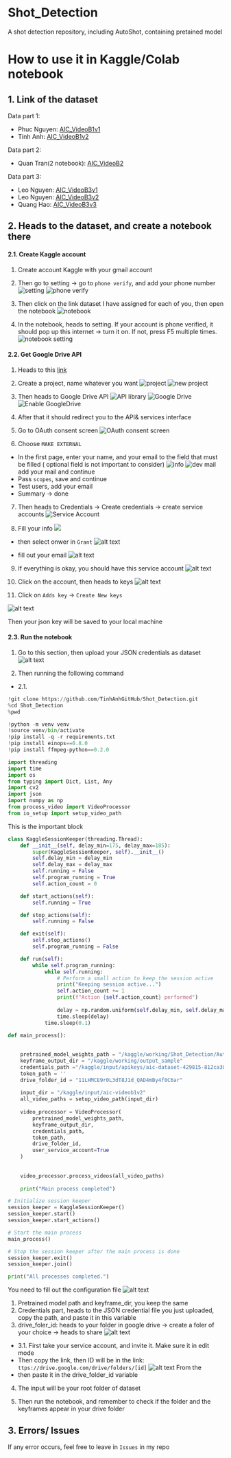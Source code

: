 # Shot_Detection
A shot detection repository, including AutoShot, containing pretained model

# How to use it in Kaggle/Colab notebook
## 1. Link of the dataset
Data part 1:
   - Phuc Nguyen: [AIC_VideoB1v1](https://www.kaggle.com/datasets/superheroinmordenday/c00-vidieo)
   - Tinh Anh: [AIC_VideoB1v2](https://www.kaggle.com/datasets/khitrnhxun/aic-videob1v2)

Data part 2:
   - Quan Tran(2 notebook): [AIC_VideoB2](https://www.kaggle.com/datasets/superheroinmordenday/aic-vidieob1v2)

Data part 3:
   - Leo Nguyen: [AIC_VideoB3v1](https://www.kaggle.com/datasets/khitrnhxun/aic-videob3-0)
   - Leo Nguyen: [AIC_VideoB3v2](https://www.kaggle.com/datasets/superheroinmordenday/aic-b2-v3)
   - Quang Hao: [AIC_VideoB3v3](https://www.kaggle.com/datasets/nguynlngnamanh/aic-videob3-2)


## 2. Heads to the dataset, and create a notebook there
#### 2.1. Create Kaggle account
1. Create account Kaggle with your gmail account
2. Then go to setting -> go to `phone verify`, and add your phone number
![setting](/img/image.png)
![phone verify](/img/image-1.png)

3. Then click on the link dataset I have assigned for each of you, then open the notebook
![notebook](/img/image-2.png)

4. In the notebook, heads to setting. If your account is phone verified, it should pop up this internet -> turn it on. If not, press F5 multiple times.
![notebook setting](/img/image-3.png)

#### 2.2. Get Google Drive API
1. Heads to this [link](https://console.cloud.google.com/)
2. Create a project, name whatever you want
![project](/img/image-4.png)
![new project](/img/image-5.png)
3. Then heads to Google Drive API
![API library](/img/image-6.png)
![Google Drive](/img/image-7.png)
![Enable GoogleDrive](/img/image-8.png)

4. After that it should redirect you to the API& services interface

5. Go to OAuth consent screen
![OAuth consent screen](/img/image-9.png)

6. Choose `MAKE EXTERNAL`
- In the first page, enter your name, and your email to the field that must be filled ( optional field is not important to consider)
![info](/img/image-10.png)
![dev mail](/img/image-11.png)
add your mail and continue
- Pass `scopes`, save and continue
- Test users, add your email
- Summary -> done

7. Then heads to Credentials -> Create credentials -> create service accounts
![Service Account](/img/image-12.png)

8. Fill your info
![](/img/image-13.png)
- then select onwer in `Grant`
![alt text](/img/image-14.png)
 
- fill out your email 
![alt text](/img/image-15.png)

9. If everything is okay, you should have this service account
![alt text](/img/image-16.png)

10. Click on the account, then heads to keys
![alt text](/img/image-17.png)

11. Click on `Adds key` -> `Create New keys`

![alt text](/img/image-18.png)

Then your json key will be saved to your local machine

#### 2.3. Run the notebook

1. Go to this section, then upload your JSON credentials as dataset
![alt text](/img/image-19.png)

2. Then running the following command
- 2.1. 
```python
!git clone https://github.com/TinhAnhGitHub/Shot_Detection.git
%cd Shot_Detection
%pwd
```
```python
!python -m venv venv
!source venv/bin/activate
!pip install -q -r requirements.txt
!pip install einops==0.8.0
!pip install ffmpeg-python==0.2.0
```

```python
import threading
import time
import os
from typing import Dict, List, Any
import cv2
import json
import numpy as np
from process_video import VideoProcessor
from io_setup import setup_video_path
```

This is the important block
```python
class KaggleSessionKeeper(threading.Thread):
    def __init__(self, delay_min=175, delay_max=185):
        super(KaggleSessionKeeper, self).__init__()
        self.delay_min = delay_min
        self.delay_max = delay_max
        self.running = False
        self.program_running = True
        self.action_count = 0

    def start_actions(self):
        self.running = True

    def stop_actions(self):
        self.running = False

    def exit(self):
        self.stop_actions()
        self.program_running = False

    def run(self):
        while self.program_running:
            while self.running:
                # Perform a small action to keep the session active
                print("Keeping session active...")
                self.action_count += 1
                print(f"Action {self.action_count} performed")
                
                delay = np.random.uniform(self.delay_min, self.delay_max)
                time.sleep(delay)
            time.sleep(0.1)

def main_process():
    
    
    pretrained_model_weights_path = "/kaggle/working/Shot_Detection/AutoShot/model_weight/ckpt_0_200_0.pth"
    keyframe_output_dir = "/kaggle/working/output_sample"
    credentials_path ="/kaggle/input/apikeys/aic-dataset-429815-812ca38e92db.json"
    token_path = ''
    drive_folder_id = "11LHMCE9r0L3dT8J1d_QAD4mBy4f0C6ar"
    
    input_dir = "/kaggle/input/aic-videob1v2"
    all_video_paths = setup_video_path(input_dir)
    
    video_processor = VideoProcessor(
        pretrained_model_weights_path,
        keyframe_output_dir,
        credentials_path,
        token_path,
        drive_folder_id,
        user_service_account=True
    )
    
    
    video_processor.process_videos(all_video_paths)
    
    print("Main process completed")

# Initialize session keeper
session_keeper = KaggleSessionKeeper()
session_keeper.start()
session_keeper.start_actions()

# Start the main process
main_process()

# Stop the session keeper after the main process is done
session_keeper.exit()
session_keeper.join()

print("All processes completed.")
```

You need to fill out the configuration file
![alt text](/img/image-20.png)
1. Pretrained model path and keyframe_dir, you keep the same
2. Credentials part, heads to the JSON credential file you just uploaded, copy the path, and paste it in this variable
3. drive_foler_id: heads to your folder in google drive -> create a foler of your choice -> heads to share 
![alt text](/img/image-21.png)
- 3.1. First take your service account, and invite it. Make sure it in edit mode
- Then copy the link, then ID will be in the link:
`ttps://drive.google.com/drive/folders/[id]`
![alt text](/img/image-22.png)
From the 
- then paste it in the drive_folder_id variable

4. The input will be your root folder of dataset

5. Then run the notebook, and remember to check if the folder and the keyframes appear in your drive folder

## 3. Errors/ Issues

If any error occurs, feel free to leave in `Issues` in my repo
